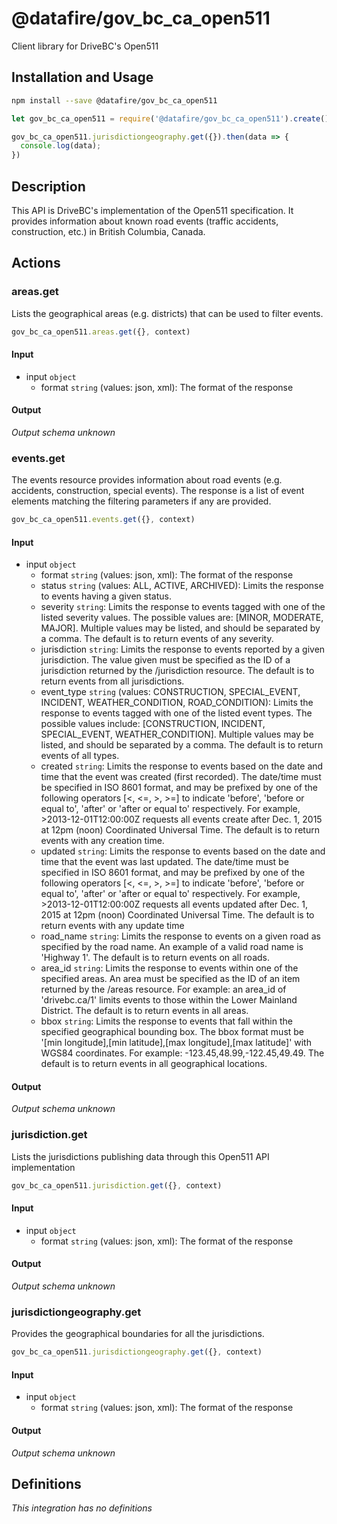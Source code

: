 # @datafire/gov_bc_ca_open511

Client library for DriveBC's Open511

## Installation and Usage
```bash
npm install --save @datafire/gov_bc_ca_open511
```
```js
let gov_bc_ca_open511 = require('@datafire/gov_bc_ca_open511').create();

gov_bc_ca_open511.jurisdictiongeography.get({}).then(data => {
  console.log(data);
})
```

## Description

This API is DriveBC's implementation of the Open511 specification.  It provides information about known road events (traffic accidents, construction, etc.) in British Columbia, Canada.

## Actions

### areas.get
Lists the geographical areas (e.g. districts) that can be used to filter events.


```js
gov_bc_ca_open511.areas.get({}, context)
```

#### Input
* input `object`
  * format `string` (values: json, xml): The format of the response

#### Output
*Output schema unknown*

### events.get
The events resource provides information about road events (e.g. accidents, construction, special events). The response is a list of event elements matching the filtering parameters if any are provided. 


```js
gov_bc_ca_open511.events.get({}, context)
```

#### Input
* input `object`
  * format `string` (values: json, xml): The format of the response
  * status `string` (values: ALL, ACTIVE, ARCHIVED): Limits the response to events having a given status.
  * severity `string`: Limits the response to events tagged with one of the listed severity values. The possible values are: [MINOR, MODERATE, MAJOR].  Multiple values may be listed, and should be separated by a comma. The default is to return events of any severity.
  * jurisdiction `string`: Limits the response to events reported by a given jurisdiction. The value given must be specified as the ID of a jurisdiction returned by the /jurisdiction resource. The default is to return events from all jurisdictions.
  * event_type `string` (values: CONSTRUCTION, SPECIAL_EVENT, INCIDENT, WEATHER_CONDITION, ROAD_CONDITION): Limits the response to events tagged with one of the listed event types.  The possible values include: [CONSTRUCTION, INCIDENT, SPECIAL_EVENT, WEATHER_CONDITION].  Multiple values may be listed, and should be separated by a comma. The default is to return events of all types.
  * created `string`: Limits the response to events based on the date and time that the event was created (first recorded). The date/time must be specified in ISO 8601 format, and may be prefixed by one of the following operators [<, <=, >, >=] to indicate 'before', 'before or equal to', 'after' or 'after or equal to' respectively.  For example, >2013-12-01T12:00:00Z requests all events create after Dec. 1, 2015 at 12pm (noon) Coordinated Universal Time.  The default is to return events with any creation time.
  * updated `string`: Limits the response to events based on the date and time that the event was last updated. The date/time must be specified in ISO 8601 format, and may be prefixed by one of the following operators [<, <=, >, >=] to indicate 'before', 'before or equal to', 'after' or 'after or equal to' respectively.  For example, >2013-12-01T12:00:00Z requests all events updated after Dec. 1, 2015 at 12pm (noon) Coordinated Universal Time. The default is to return events with any update time
  * road_name `string`: Limits the response to events on a given road as specified by the road name.  An example of a valid road name is 'Highway 1'. The default is to return events on all roads.
  * area_id `string`: Limits the response to events within one of the specified areas.  An area must be specified as the ID of an item returned by the /areas resource. For example: an area_id of 'drivebc.ca/1' limits events to those within the Lower Mainland District.  The default is to return events in all areas.
  * bbox `string`: Limits the response to events that fall within the specified geographical bounding box.  The bbox format must be '[min longitude],[min latitude],[max longitude],[max latitude]' with WGS84 coordinates.  For example: -123.45,48.99,-122.45,49.49.  The default is to return events in all geographical locations.

#### Output
*Output schema unknown*

### jurisdiction.get
Lists the jurisdictions publishing data through this Open511 API implementation


```js
gov_bc_ca_open511.jurisdiction.get({}, context)
```

#### Input
* input `object`
  * format `string` (values: json, xml): The format of the response

#### Output
*Output schema unknown*

### jurisdictiongeography.get
Provides the geographical boundaries for all the jurisdictions.


```js
gov_bc_ca_open511.jurisdictiongeography.get({}, context)
```

#### Input
* input `object`
  * format `string` (values: json, xml): The format of the response

#### Output
*Output schema unknown*



## Definitions

*This integration has no definitions*
